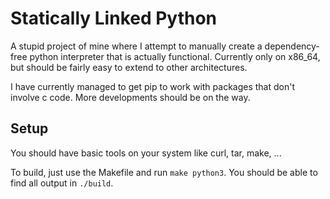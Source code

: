 # Statically Linked Python

A stupid project of mine where I attempt to manually create a dependency-free
python interpreter that is actually functional. Currently only on x86_64, but
should be fairly easy to extend to other architectures.

I have currently managed to get pip to work with packages that don't involve c
code. More developments should be on the way.

## Setup

You should have basic tools on your system like curl, tar, make, ...

To build, just use the Makefile and run `make python3`. You should be able to
find all output in `./build`.
